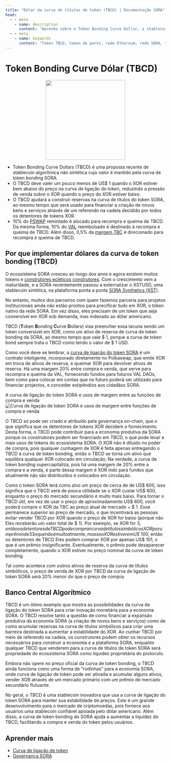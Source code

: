 ```yaml
---
title: "Dólar da curva de títulos de token (TBCD) | Documentação SORA"
head:
  - - meta
    - name: description
      content: "Aprenda sobre o Token Bonding Curve Dollar, a stablecoin algorítmica não sintética cujo valor é mantido pela curva de token bonding da SORA. Explore como o TBCD ajuda a construir as reservas da curva de token bonding da SORA, ao mesmo tempo que é usado para financiar a criação de novos bens e serviços dentro do ecossistema SORA."
  - - meta
    - name: keywords
      content: "Token TBCD, token de ponte, rede Ethereum, rede SORA, transferência de ativos, interoperabilidade, transações entre cadeias, liquidez, finanças descentralizadas, DeFi"
---
```


# Token Bonding Curve Dólar (TBCD)

 <center><img src=".gitbook/assets/tbcd.svg" width="250"></center>

- Token Bonding Curve Dollars (TBCD) é uma proposta recente de stablecoin algorítmica não sintética cujo valor é mantido pela curva de token bonding SORA.
- O TBCD deve valer um pouco menos de US$ 1 quando o XOR estiver bem abaixo do preço na curva de ligação do token, reduzindo a pressão de venda sobre o XOR quando o preço do XOR estiver baixo.
- O TBCD ajudará a construir reservas na curva de títulos do token SORA, ao mesmo tempo que será usado para financiar a criação de novos bens e serviços através de um referendo na cadeia decidido por todos os detentores de tokens XOR.
- 10% do [PSWAP](./pt/pswap) remintado é alocado para recompra e queima de TBCD. Da mesma forma, 10% do [VAL](./pt/val) reembolsado é destinado à recompra e queima de TBCD.
  Além disso, 0,5% da [margem TBC](./pt/tbc.md#por-que-a-curva-de-vinculação-de-token-é-útil) é direcionado para recompra e queima de TBCD.

## Por que implementar dólares da curva de token bonding (TBCD)

O ecossistema SORA cresceu ao longo dos anos e agora existem muitos
tokens e [construtores ecléticos](https://cerestoken.io) [construtores](https://adar.com). Com o crescimento vem a maturidade, e a SORA
recentemente passou a externalizar o XSTUSD, uma stablecoin
sintética, na plataforma ponta a ponta [SORA Synthetics (XST)](/pt/xst.md).

No entanto, muitos dos parceiros com quem fazemos parceria para projetos institucionais ainda não estão prontos para precificar tudo em XOR, o token nativo da rede SORA. Em vez disso, eles precisam de um token que seja conversível em XOR sob demanda, mas indexado ao dólar americano.

TBCD (**T**oken **B**onding **C**urve **D**ollars) visa preencher essa lacuna sendo um token conversível em XOR, como um ativo de reserva de curva de token bonding da SORA, ao mesmo tempo que vale $ 1, porque a curva de token bond sempre trata o TBCD como tendo o valor de $ 1 USD.

Como você deve se lembrar, a [curva de ligação do token SORA](/pt/tbc.md) é um contrato inteligente,
incorporado diretamente no Polkaswap, que emite XOR em troca de ativos de reserva,
e queimar XOR para devolver ativos de reserva. Há uma margem
20% entre compra e venda, que serve para recompra e queima
da VAL, fornecendo fundos para futuros VAL DAOs, bem como para colocar em contas
que no futuro poderá ser utilizado para financiar projectos, e conceder
estipêndios aos cidadãos SORA.

A curva de ligação do token SORA e usos de margem entre as funções de compra e 
venda
![Curva de ligação de token SORA e usos de margem entre funções de compra e
venda](/.gitbook/assets/margin-tbc.png)

O TBCD só pode ser criado e atribuído pela governança on-chain, que
o que significa que os detentores de tokens XOR decidem o fornecimento. Desta forma, o TBCD pode
contribuir para a economia produtiva da SORA porque os construtores podem ser
financiado em TBCD, o que pode levar a mais usos de tokens do ecossistema SORA.
O XOR não é diluído no poder de compra, pois qualquer cunhagem de XOR é feita apenas entregando o TBCD à curva de token bonding, então o TBCD se torna um ativo que equilibra qualquer XOR colocado em circulação; Na verdade, a curva de token bonding supercapitaliza, pois há uma margem de 20% entre a compra e a venda, e parte dessa margem é XOR indo para fundos que atualmente não são distribuídos e colocados em circulação.

Como o token SORA terá como alvo um preço de cerca de
de US$ 600, isso significa que o TBCD será de pouca utilidade se o XOR custar US$ 600,
enquanto o preço do mercado secundário é muito mais baixo.
Para tornar o TBCD útil, em vez de usar o preço de aproximadamente US$ 600, você poderá
compre o XOR da TBC ao preço atual de mercado + $ 1. Esse
permanece superior ao preço de mercado, o que incentivará as pessoas
evitar vender TBCD por XOR quando o preço de XOR for baixo (porque não
Eles receberão um valor total de $ 1). Por exemplo, se XOR for $3, então os detentores de TBCD
pode comprar curva de títulos simbólicos XOR por um prêmio de 33%,
o que não é muito atraente, mas se o XOR estiver em US$ 100, então os detentores de TBCD
Eles podem comprar XOR por apenas US$ 101, o que é um prêmio insignificante.
Eventualmente, o prêmio pode desaparecer completamente, quando o XOR estiver no preço nominal da curva de token bonding.

Tal como acontece com outros ativos de reserva da curva de títulos simbólicos, o preço de venda
de XOR por TBCD da curva de ligação de token SORA será 20% menor
do que o preço de compra.

## Banco Central Algorítmico

TBCD é um ótimo exemplo que mostra as possibilidades da curva de ligação do token SORA para criar inovação monetária para a economia SORA.
O TBCD resolve tanto a questão de como financiar a expansão produtiva da economia SORA (a criação de novos bens e serviços) como de como acumular reservas na curva de títulos simbólicos para criar uma barreira destinada a aumentar a estabilidade do XOR. Ao cunhar TBCD por meio de referendo na cadeia, os construtores podem obter os recursos necessários para construir a economia e a plataforma SORA, enquanto qualquer TBCD que venderem para a curva de títulos de token SORA será propriedade do ecossistema SORA como liquidez proprietária do protocolo.

Embora não opere no preço oficial da curva de token bonding, o TBCD
ainda funciona como uma forma de “rodinhas” para a economia SORA, onde
curva de ligação de token pode ser ativada e acumular alguns ativos,
vender XOR através de um mercado primário com um prêmio de
mercado secundário flutuante.

No geral, o TBCD é uma stablecoin inovadora que usa a curva de ligação do token SORA para manter sua estabilidade de preços. Este é um grande desenvolvimento para o mercado de criptomoedas, pois fornece aos usuários uma stablecoin confiável apoiada pelo dólar americano. Além disso, a curva de token bonding do SORA ajuda a aumentar a liquidez do TBCD, facilitando a compra e venda do token pelos usuários.

## Aprender mais

- [Curva de ligação de token](/pt/tbc.md)
- [Governança SORA](/pt/sora-governance.md)
